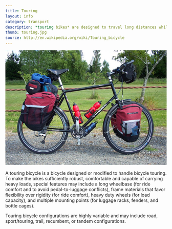 ```yaml
---
title: Touring
layout: info
category: transport
description: *touring bikes* are designed to travel long distances while carrying heavy luggage loads.
thumb: touring.jpg
source: http://en.wikipedia.org/wiki/Touring_bicycle
---
```


![Bike photo](img/bikes/touring.jpg)

A touring bicycle is a bicycle designed or modified to handle bicycle touring. To make the bikes sufficiently robust, comfortable and capable of carrying heavy loads, special features may include a long wheelbase (for ride comfort and to avoid pedal-to-luggage conflicts), frame materials that favor flexibility over rigidity (for ride comfort), heavy duty wheels (for load capacity), and multiple mounting points (for luggage racks, fenders, and bottle cages).

Touring bicycle configurations are highly variable and may include road, sport/touring, trail, recumbent, or tandem configurations.